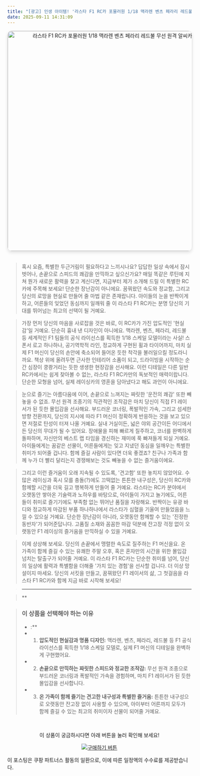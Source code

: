 ```yaml
---
title: "[광고] 인생 아이템! '라스타 F1 RC카 포물러원 1/18 맥라렌 벤츠 페라리 레드불 무선 원격 알씨카'을(를) 만나보세요."
date: 2025-09-11 14:31:09
---
```


<div align="center">
    <a href="https://link.coupang.com/re/AFFSDP?lptag=AF8916626&pageKey=9019399636&itemId=26444361861&vendorItemId=93419903877&traceid=V0-153-06125d7e5daea90e&requestid=20250911233044760280048425&token=31850C%7CGM" target="_blank">
        <img src="https://ads-partners.coupang.com/image1/mvFxHjUFC4-nbktemq6tyXFA0vhpprVxKXmSznL8rkbFaELXwew3bA-C0W0OS1mvlUkYmYpJ2W4Ax3FJoDYYJhJ8K0JF2SGqImcmiYzOEzQi85tNXEXwywjH880rNa7oevOl26u3sc40U80hUKugR6Vq2bLCB7Zx0uzh1IOie06LTQLJ5DqV9NYAqwrNcwAw3Vy8lgdhpMWRQQrfOs1XQM9Uu8B7SGF4wWVKFVhug9mxtyMRJ31RSLixL7FpSfhWsBcw-TnHkRAkHKCUBH1uwsbS2Mf9ejIiHa6miiZ93Hlt8qcf2ZQ=" alt="라스타 F1 RC카 포물러원 1/18 맥라렌 벤츠 페라리 레드불 무선 원격 알씨카 이미지" width="600" style="max-width: 100%; height: auto; border-radius: 12px; border: 1px solid #e0e0e0; box-shadow: 0 4px 8px rgba(0,0,0,0.1);">
    </a>
</div>
<br>

> 혹시 요즘, 특별한 두근거림이 필요하다고 느끼시나요? 답답한 일상 속에서 잠시 벗어나, 손끝으로 스피드의 쾌감을 만끽하고 싶으신가요? 매일 똑같은 루틴에 지쳐 뭔가 새로운 활력을 찾고 계신다면, 지금부터 제가 소개해 드릴 이 특별한 RC카에 주목해 보세요! 단순한 장난감이 아니에요. 꿈꿔왔던 속도와 정교함, 그리고 당신의 로망을 현실로 만들어 줄 마법 같은 존재랍니다. 아이들의 눈을 반짝이게 하고, 어른들의 잊었던 동심까지 일깨워 줄 이 라스타 F1 RC카는 분명 당신의 기대를 뛰어넘는 최고의 선택이 될 거예요.

> 가장 먼저 당신의 마음을 사로잡을 것은 바로, 이 RC카가 가진 압도적인 '현실감'일 거예요. 단순히 흉내 낸 디자인이 아니에요. 맥라렌, 벤츠, 페라리, 레드불 등 세계적인 F1 팀들의 공식 라이선스를 획득한 1/18 스케일 모델이라는 사실! 스폰서 로고 하나하나, 공기역학적 라인, 정교하게 구현된 휠과 타이어까지, 마치 실제 F1 머신이 당신의 손안에 축소되어 들어온 듯한 착각을 불러일으킬 정도라니까요. 책상 위에 올려두면 근사한 인테리어 소품이 되고, 드라이빙을 시작하는 순간 심장이 쿵쾅거리는 듯한 생생한 현장감을 선사해요. 이런 디테일은 다른 일반 RC카에서는 쉽게 찾아볼 수 없는, 라스타 F1 RC카만의 독보적인 매력이랍니다. 단순한 모형을 넘어, 실제 레이싱카의 영혼을 담아냈다고 해도 과언이 아니에요.

> 눈으로 즐기는 아름다움에 이어, 손끝으로 느껴지는 짜릿한 '운전의 쾌감' 또한 빼놓을 수 없죠. 무선 원격 조종기의 직관적인 조작감은 마치 당신이 직접 F1 레이서가 된 듯한 몰입감을 선사해요. 부드러운 코너링, 폭발적인 가속, 그리고 섬세한 방향 전환까지, 당신의 지시에 따라 F1 머신이 정확하게 반응하는 것을 보고 있으면 저절로 탄성이 터져 나올 거예요. 실내 거실이든, 넓은 야외 공간이든 어디에서든 당신의 무대가 될 수 있어요. 장애물을 피해 빠르게 질주하고, 코너를 완벽하게 돌파하며, 자신만의 베스트 랩 타임을 경신하는 재미에 푹 빠져들게 되실 거예요. 아이들에게는 꿈같은 선물이, 어른들에게는 잊고 지냈던 동심을 일깨우는 특별한 취미가 되어줄 겁니다. 함께 즐길 사람이 있다면 더욱 좋겠죠? 친구나 가족과 함께 누가 더 빨리 달리는지 경쟁해보는 것도 빼놓을 수 없는 즐거움이에요.

> 그리고 이런 즐거움이 오래 지속될 수 있도록, '견고함' 또한 놓치지 않았어요. 수많은 레이싱과 혹시 모를 충돌(?)에도 끄떡없는 튼튼한 내구성은, 당신이 RC카와 함께할 시간을 더욱 길고 행복하게 만들어 줄 거예요. 라스타는 RC카 분야에서 오랫동안 쌓아온 기술력과 노하우를 바탕으로, 아이들이 가지고 놀기에도, 어른들이 취미로 즐기기에도 부족함 없는 뛰어난 품질을 자랑해요. 반짝이는 유광 바디와 정교하게 마감된 부품 하나하나에서 라스타가 심혈을 기울여 만들었음을 느낄 수 있으실 거예요. 단순한 장난감이 아니라, 오랫동안 함께할 수 있는 '진정한 동반자'가 되어준답니다. 고품질 소재와 꼼꼼한 마감 덕분에 잔고장 걱정 없이 오랫동안 F1 레이싱의 즐거움을 만끽하실 수 있을 거예요.

> 이제 상상해 보세요. 당신의 손끝에서 맹렬한 속도로 질주하는 F1 머신을요. 온 가족이 함께 즐길 수 있는 유쾌한 주말 오후, 혹은 혼자만의 시간을 위한 몰입감 넘치는 탈출구가 되어줄 거예요. 이 라스타 F1 RC카는 단순한 취미를 넘어, 당신의 일상에 활력과 특별함을 더해줄 '가치 있는 경험'을 선사할 겁니다. 더 이상 망설이지 마세요. 당신의 서킷을 만들고, 꿈꿔왔던 F1 레이서의 삶, 그 첫걸음을 라스타 F1 RC카와 함께 지금 바로 시작해 보세요!

> ---

> **


> ### 이 상품을 선택해야 하는 이유
> - :**
> - 1.  **압도적인 현실감과 명품 디자인:** 맥라렌, 벤츠, 페라리, 레드불 등 F1 공식 라이선스를 획득한 1/18 스케일 모델로, 실제 F1 머신의 디테일을 완벽하게 구현했어요.
> - 2.  **손끝으로 만끽하는 짜릿한 스피드와 정교한 조작감:** 무선 원격 조종으로 부드러운 코너링과 폭발적인 가속을 경험하며, 마치 F1 레이서가 된 듯한 몰입감을 선사합니다.
> - 3.  **온 가족이 함께 즐기는 견고한 내구성과 특별한 즐거움:** 튼튼한 내구성으로 오랫동안 잔고장 없이 사용할 수 있으며, 아이부터 어른까지 모두가 함께 즐길 수 있는 최고의 취미이자 선물이 되어줄 거예요.


<br>

<div align="center">
  <p>이 상품이 궁금하시다면 아래 버튼을 눌러 확인해 보세요!</p>
  <a href="https://link.coupang.com/re/AFFSDP?lptag=AF8916626&pageKey=9019399636&itemId=26444361861&vendorItemId=93419903877&traceid=V0-153-06125d7e5daea90e&requestid=20250911233044760280048425&token=31850C%7CGM" target="_blank">
    <img src="https://img.shields.io/badge/지금 바로 구매하기-FF5722?style=for-the-badge&logo=coupa&logoColor=white" alt="구매하기 버튼">
  </a>
</div>

이 포스팅은 쿠팡 파트너스 활동의 일환으로, 이에 따른 일정액의 수수료를 제공받습니다.
